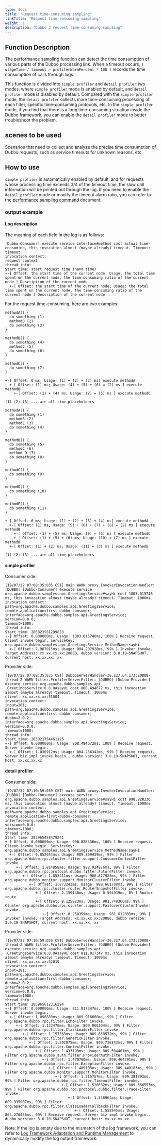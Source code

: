 ```yaml
---
type: docs
title: "Request time-consuming sampling"
linkTitle: "Request time-consuming sampling"
weight: 1
description: "Dubbo 3 request time-consuming sampling"
---
```


## Function Description

The performance sampling function can detect the time consumption of various parts of the Dubbo processing link. When a timeout occurs, `( usageTime / timeout > profilerWarnPercent * 100 )` records the time consumption of calls through logs.

This function is divided into `simple profiler` and `detail profiler` two modes, where `simple profiler` mode is enabled by default, and `detail profiler` mode is disabled by default.
Compared with the `simple profiler` mode, the `detail profiler` collects more time-consuming processing of each filter, specific time-consuming protocols, etc.
In the `simple profiler` mode, if you find that there is a long time-consuming situation inside the Dubbo framework, you can enable the `detail profiler` mode to better troubleshoot the problem.

## scenes to be used

Scenarios that need to collect and analyze the precise time consumption of Dubbo requests, such as service timeouts for unknown reasons, etc.

## How to use

`simple profiler` is automatically enabled by default, and for requests whose processing time exceeds 3/4 of the timeout time, the slow call information will be printed out through the log. If you need to enable the `detail profiler` mode or modify the timeout alarm ratio, you can refer to the [performance sampling command](/zh-cn/overview/mannual/java-sdk/reference-manual/qos/profiler/) document.

### output example

#### Log description

The meaning of each field in the log is as follows:

```
[Dubbo-Consumer] execute service interface#method cost actual time-consuming, this invocation almost (maybe already) timeout. Timeout: timeout
invocation context:
request context
thread info:
Start time: start request time (nano time)
+-[ Offset: the start time of the current node; Usage: the total time spent on the current node, the time-consuming ratio of the current node ] Description of the current node
  +-[ Offset: the start time of the current node; Usage: the total time spent on the current node, the time-consuming ratio of the current node ] Description of the current node
```

For the request time-consuming, here are two examples:

```
methodA() {
  do something (1)
  methodB (2)
  do something (3)
}

methodB() {
  do something (4)
  methodC (5)
  do something (6)
}

methodC() {
  do something (7)
}
 
+-[ Offset: 0 ms; Usage: (1) + (2) + (3) ms] execute methodA
  +-[ Offset: (1) ms; Usage: (4) + (5) + (6) = (2) ms ] execute methodB
    +-[ Offset: (1) + (4) ms; Usage: (7) = (5) ms ] execute methodC
    
(1) (2) (3) ... are all time placeholders
```

```
methodA() {
  do something (1)
  methodB (2)
  methodE (3)
  do something (4)
}

methodB() {
  do something (5)
  methodC (6)
  method D (7)
  do something (8)
}

methodC() {
  do something (9)
}

methodD() {
  do something (10)
}

methodE() {
  do something (11)
}
 
+-[ Offset: 0 ms; Usage: (1) + (2) + (3) + (4) ms] execute methodA
  +-[ Offset: (1) ms; Usage: (5) + (6) + (7) + (8) = (2) ms ] execute methodB
    +-[ Offset: (1) + (5) ms; Usage: (9) = (6) ms ] execute methodC
    +-[ Offset: (1) + (5) + (6) ms; Usage: (10) = (7) ms ] execute methodD
  +-[ Offset: (1) + (2) ms; Usage: (11) = (3) ms ] execute methodE
    
(1) (2) (3) ... are all time placeholders
```

#### simple profiler

Consumer side:
```
[19/07/22 07:08:35:035 CST] main WARN proxy.InvokerInvocationHandler: [DUBBO] [Dubbo-Consumer] execute service org.apache.dubbo.samples.api.GreetingsService#sayHi cost 1003.015746 ms, this invocation almost (maybe already) timeout. Timeout: 1000ms
invocation context:
path=org.apache.dubbo.samples.api.GreetingsService;
remote.application=first-dubbo-consumer;
interface=org.apache.dubbo.samples.api.GreetingsService;
version=0.0.0;
timeout=1000;
thread info:
Start time: 285821581299853
+-[ Offset: 0.000000ms; Usage: 1003.015746ms, 100% ] Receive request. Client invoke begin. ServiceKey: org.apache.dubbo.samples.api.GreetingsService MethodName:sayHi
  +-[ Offset: 7.987015ms; Usage: 994.207928ms, 99% ] Invoker invoke. Target Address: xx.xx.xx.xx:20880, dubbo version: 3.0.10-SNAPSHOT, current host: xx.xx.xx. xx
```

Provider side:
```
[19/07/22 07:08:35:035 CST] DubboServerHandler-30.227.64.173:20880-thread-2 WARN filter.ProfilerServerFilter: [DUBBO] [Dubbo-Provider] execute service org.apache.dubbo.samples.api .GreetingsService:0.0.0#sayHi cost 808.494672 ms, this invocation almost (maybe already) timeout. Timeout: 1000ms
client: xx.xx.xx.xx:51604
invocation context:
input=281;
path=org.apache.dubbo.samples.api.GreetingsService;
remote.application=first-dubbo-consumer;
dubbo=2.0.2;
interface=org.apache.dubbo.samples.api.GreetingsService;
version=0.0.0;
timeout=1000;
thread info:
Start time: 285821754461125
+-[ Offset: 0.000000ms; Usage: 808.494672ms, 100% ] Receive request. Server invoke begin.
  +-[ Offset: 1.030912ms; Usage: 804.236342ms, 99% ] Receive request. Server biz impl invoke begin., dubbo version: 3.0.10-SNAPSHOT, current host: xx.xx.xx.xx
```

#### detail profiler

Consumer side:
```
[19/07/22 07:10:59:059 CST] main WARN proxy.InvokerInvocationHandler: [DUBBO] [Dubbo-Consumer] execute service org.apache.dubbo.samples.api.GreetingsService#sayHi cost 990.828336 ms, this invocation almost (maybe already) timeout. Timeout: 1000ms
invocation context:
path=org.apache.dubbo.samples.api.GreetingsService;
remote.application=first-dubbo-consumer;
interface=org.apache.dubbo.samples.api.GreetingsService;
version=0.0.0;
timeout=1000;
thread info:
Start time: 285965458479241
+-[ Offset: 0.000000ms; Usage: 990.828336ms, 100% ] Receive request. Client invoke begin. ServiceKey: org.apache.dubbo.samples.api.GreetingsService MethodName:sayHi
  +-[ Offset: 0.852044ms; Usage: 989.899439ms, 99% ] Filter org.apache.dubbo.rpc.cluster.filter.support.ConsumerContextFilter invoke.
     +-[ Offset: 1.814858ms; Usage: 988.924876ms, 99% ] Filter org.apache.dubbo.rpc.protocol.dubbo.filter.FutureFilter invoke.
        +-[ Offset: 1.853211ms; Usage: 988.877928ms, 99% ] Filter org.apache.dubbo.monitor.support.MonitorClusterFilter invoke.
           +-[ Offset: 1.873243ms; Usage: 988.661708ms, 99% ] Filter org.apache.dubbo.rpc.cluster.router.RouterSnapshotFilter invoke.
              +-[ Offset: 2.159140ms; Usage: 0.504939ms, 0% ] Router route.
              +-[ Offset: 8.125823ms; Usage: 981.748366ms, 99% ] Cluster org.apache.dubbo.rpc.cluster.support.FailoverClusterInvoker invoke.
                 +-[ Offset: 8.258359ms; Usage: 981.612033ms, 99% ] Invoker invoke. Target Address: xx.xx.xx.xx:20880, dubbo version: 3.0.10-SNAPSHOT, current host: xx.xx.xx. xx
```

Provider side:
```
[19/07/22 07:10:59:059 CST] DubboServerHandler-30.227.64.173:20880-thread-2 WARN filter.ProfilerServerFilter: [DUBBO] [Dubbo-Provider] execute service org.apache.dubbo.samples.api .GreetingsService:0.0.0#sayHi cost 811.017347 ms, this invocation almost (maybe already) timeout. Timeout: 1000ms
client: xx.xx.xx.xx:52019
invocation context:
input=281;
path=org.apache.dubbo.samples.api.GreetingsService;
remote.application=first-dubbo-consumer;
dubbo=2.0.2;
interface=org.apache.dubbo.samples.api.GreetingsService;
version=0.0.0;
timeout=1000;
thread info:
Start time: 285965612316294
+-[ Offset: 0.000000ms; Usage: 811.017347ms, 100% ] Receive request. Server invoke begin.
  +-[ Offset: 1.096880ms; Usage: 809.916668ms, 99% ] Filter org.apache.dubbo.rpc.filter.EchoFilter invoke.
     +-[ Offset: 1.133478ms; Usage: 809.866204ms, 99% ] Filter org.apache.dubbo.rpc.filter.ClassLoaderFilter invoke.
        +-[ Offset: 1.157563ms; Usage: 809.838572ms, 99% ] Filter org.apache.dubbo.rpc.filter.GenericFilter invoke.
           +-[ Offset: 1.202075ms; Usage: 809.736843ms, 99% ] Filter org.apache.dubbo.rpc.filter.ContextFilter invoke.
              +-[ Offset: 1.433193ms; Usage: 809.504401ms, 99% ] Filter org.apache.dubbo.auth.filter.ProviderAuthFilter invoke.
                 +-[ Offset: 1.470760ms; Usage: 809.464291ms, 99% ] Filter org.apache.dubbo.rpc.filter.ExceptionFilter invoke.
                    +-[ Offset: 1.489103ms; Usage: 809.440183ms, 99% ] Filter org.apache.dubbo.monitor.support.MonitorFilter invoke.
                       +-[ Offset: 1.515757ms; Usage: 809.381893ms, 99% ] Filter org.apache.dubbo.rpc.filter.TimeoutFilter invoke.
                          +-[ Offset: 1.526632ms; Usage: 809.366553ms, 99% ] Filter org.apache.dubbo.rpc.protocol.dubbo.filter.TraceFilter invoke.
                             +-[ Offset: 1.536964ms; Usage: 809.335907ms, 99% ] Filter org.apache.dubbo.rpc.filter.ClassLoaderCallbackFilter invoke.
                                +-[ Offset: 1.558545ms; Usage: 804.276436ms, 99% ] Receive request. Server biz impl invoke begin., dubbo version: 3.0.10-SNAPSHOT, current host: xx.xx.xx.xx
```

Note: If the log is empty due to the mismatch of the log framework, you can refer to [Log Framework Adaptation and Runtime Management](../../others/logger-management/) to dynamically modify the log output framework.
